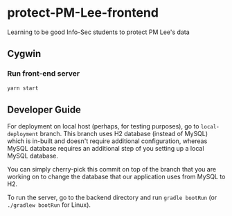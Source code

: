 # protect-PM-Lee-frontend
Learning to be good Info-Sec students to protect PM Lee's data

## Cygwin

### Run front-end server
```bash
yarn start
```

## Developer Guide

For deployment on local host (perhaps, for testing purposes), go to `local-deployment` branch. This branch uses H2 database (instead of MySQL) which is in-built and doesn't require additional configuration, whereas MySQL database requires an additional step of you setting up a local MySQL database. 

You can simply cherry-pick this commit on top of the branch that you are working on to change the database that our application uses from MySQL to H2.

To run the server, go to the backend directory and run `gradle bootRun` (or `./gradlew bootRun` for Linux).